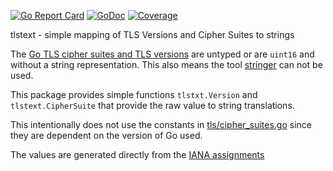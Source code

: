 [![Go Report Card](http://goreportcard.com/badge/client9/tlstext)](http://goreportcard.com/report/client9/tlstext) [![GoDoc](https://godoc.org/github.com/client9/tlstext?status.svg)](https://godoc.org/github.com/client9/tlstext) [![Coverage](http://gocover.io/_badge/github.com/client9/tlstext)](http://gocover.io/github.com/client9/tlstext)

tlstext - simple mapping of TLS Versions and Cipher Suites to strings

The [Go TLS cipher suites and TLS versions](http://golang.org/pkg/crypto/tls/#pkg-constants) are untyped
or are `uint16` and without a string representation.  This also means
the tool [stringer](https://godoc.org/golang.org/x/tools/cmd/stringer)
can not be used.

This package provides simple functions `tlstxt.Version` and
`tlstext.CipherSuite` that provide the raw value to string translations.

This intentionally does not use the constants in
[tls/cipher_suites.go](https://golang.org/src/crypto/tls/cipher_suites.go)
since they are dependent on the version of Go used.

The values are generated directly from the [IANA assignments](http://www.iana.org/assignments/tls-parameters/tls-parameters.xml#tls-parameters-4)


